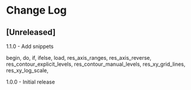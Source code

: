 # Change Log

## [Unreleased]

1.1.0 - Add snippets

begin,
do,
if,
ifelse,
load,
res_axis_ranges,
res_axis_reverse,
res_contour_explicit_levels,
res_contour_manual_levels,
res_xy_grid_lines,
res_xy_log_scale,

1.0.0 - Initial release
